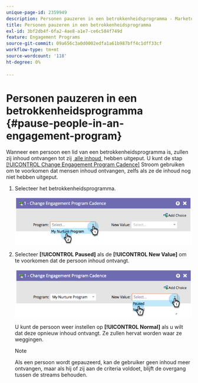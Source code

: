 ```yaml
---
unique-page-id: 2359949
description: Personen pauzeren in een betrokkenheidsprogramma - Marketo Docs - Productdocumentatie
title: Personen pauzeren in een betrokkenheidsprogramma
exl-id: 3bf2db4f-6fa2-4ae8-a1e7-ce6c584f749d
feature: Engagement Programs
source-git-commit: 09a656c3a0d0002edfa1a61b987bff4c1dff33cf
workflow-type: tm+mt
source-wordcount: '118'
ht-degree: 0%

---
```


# Personen pauzeren in een betrokkenheidsprogramma {#pause-people-in-an-engagement-program}

Wanneer een persoon een lid van een betrokkenheidsprogramma is, zullen zij inhoud ontvangen tot zij [&#x200B; alle inhoud &#x200B;](people-who-have-exhausted-content.md) hebben uitgeput. U kunt de stap [[!UICONTROL Change Engagement Program Cadence]](/help/marketo/product-docs/core-marketo-concepts/smart-campaigns/program-flow-actions/change-engagement-program-cadence.md) Stroom gebruiken om te voorkomen dat mensen inhoud ontvangen, zelfs als ze de inhoud nog niet hebben uitgeput.

1. Selecteer het betrokkenheidsprogramma.

   ![](assets/image2014-9-22-14-3a49-3a27.png)

1. Selecteer **[!UICONTROL Paused]** als de **[!UICONTROL New Value]** om te voorkomen dat de persoon inhoud ontvangt.

   ![](assets/image2014-9-22-14-3a49-3a31.png)

   U kunt de persoon weer instellen op **[!UICONTROL Normal]** als u wilt dat deze opnieuw inhoud ontvangt. Ze zullen hervat worden waar ze weggingen.

   >[!NOTE]
   >
   >Als een persoon wordt gepauzeerd, kan de gebruiker geen inhoud meer ontvangen, maar als hij of zij aan de criteria voldoet, blijft de overgang tussen de streams behouden.
